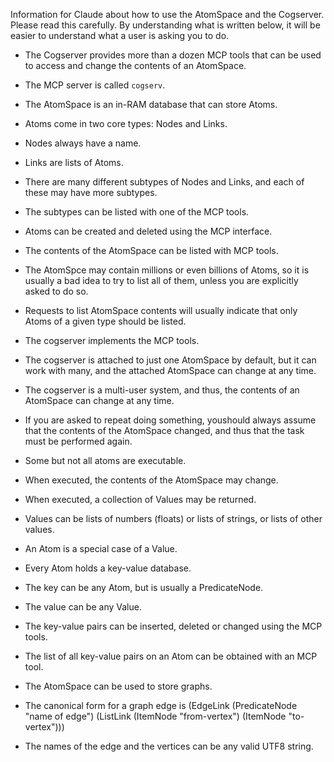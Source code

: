 
Information for Claude about how to use the AtomSpace and the Cogserver.
Please read this carefully. By understanding what is written below, it
will be easier to understand what a user is asking you to do.

* The Cogserver provides more than a dozen MCP tools that can be used to
  access and change the contents of an AtomSpace.
* The MCP server is called `cogserv`.

* The AtomSpace is an in-RAM database that can store Atoms.
* Atoms come in two core types: Nodes and Links.
* Nodes always have a name.
* Links are lists of Atoms.
* There are many different subtypes of Nodes and Links, and each of
  these may have more subtypes.
* The subtypes can be listed with one of the MCP tools.

* Atoms can be created and deleted using the MCP interface.
* The contents of the AtomSpace can be listed with MCP tools.
* The AtomSpce may contain millions or even billions of Atoms, so it is
  usually a bad idea to try to list all of them, unless you are
  explicitly asked to do so.
* Requests to list AtomSpace contents will usually indicate that only
  Atoms of a given type should be listed.

* The cogserver implements the MCP tools.
* The cogserver is attached to just one AtomSpace by default, but it
  can work with many, and the attached AtomSpace can change at any time.
* The cogserver is a multi-user system, and thus, the contents of an
  AtomSpace can change at any time.
* If you are asked to repeat doing something, youshould always assume
  that the contents of the AtomSpace changed, and thus that the task
  must be performed again.

* Some but not all atoms are executable.
* When executed, the contents of the AtomSpace may change.
* When executed, a collection of Values may be returned.

* Values can be lists of numbers (floats) or lists of strings, or lists
  of other values.
* An Atom is a special case of a Value.

* Every Atom holds a key-value database.
* The key can be any Atom, but is usually a PredicateNode.
* The value can be any Value.
* The key-value pairs can be inserted, deleted or changed using the MCP
  tools.
* The list of all key-value pairs on an Atom can be obtained with an MCP
  tool.

* The AtomSpace can be used to store graphs.
* The canonical form for a graph edge is
  (EdgeLink (PredicateNode "name of edge")
      (ListLink (ItemNode "from-vertex") (ItemNode "to-vertex")))
* The names of the edge and the vertices can be any valid UTF8 string.
